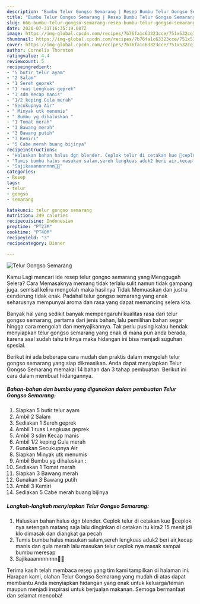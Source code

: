 ```yaml
---
description: "Bumbu Telur Gongso Semarang | Resep Bumbu Telur Gongso Semarang Yang Bikin Ngiler"
title: "Bumbu Telur Gongso Semarang | Resep Bumbu Telur Gongso Semarang Yang Bikin Ngiler"
slug: 666-bumbu-telur-gongso-semarang-resep-bumbu-telur-gongso-semarang-yang-bikin-ngiler
date: 2020-07-31T16:35:19.087Z
image: https://img-global.cpcdn.com/recipes/7b76fa1c63323cce/751x532cq70/telur-gongso-semarang-foto-resep-utama.jpg
thumbnail: https://img-global.cpcdn.com/recipes/7b76fa1c63323cce/751x532cq70/telur-gongso-semarang-foto-resep-utama.jpg
cover: https://img-global.cpcdn.com/recipes/7b76fa1c63323cce/751x532cq70/telur-gongso-semarang-foto-resep-utama.jpg
author: Cornelia Thornton
ratingvalue: 4.4
reviewcount: 5
recipeingredient:
- "5 butir telur ayam"
- "2 Salam"
- "1 Sereh geprek"
- "1 ruas Lengkuas geprek"
- "3 sdm Kecap manis"
- "1/2 keping Gula merah"
- "Secukupnya Air"
- " Minyak utk menumis"
- " Bumbu yg dihaluskan "
- "1 Tomat merah"
- "3 Bawang merah"
- "3 Bawang putih"
- "3 Kemiri"
- "5 Cabe merah buang bijinya"
recipeinstructions:
- "Haluskan bahan halus dgn blender. Ceplok telur di cetakan kue 🤪ceplok nya setengah matang saja lalu dinginkan di cetakan itu kira2 15 menit jdi klo dimasak dan diangkat ga pecah"
- "Tumis bumbu halus masukan salam,sereh lengkuas aduk2 beri air,kecap manis dan gula merah lalu masukan telur ceplok nya masak sampai bumbu meresap"
- "Sajikaaannnnnnn🤤😍"
categories:
- Resep
tags:
- telur
- gongso
- semarang

katakunci: telur gongso semarang 
nutrition: 249 calories
recipecuisine: Indonesian
preptime: "PT23M"
cooktime: "PT40M"
recipeyield: "3"
recipecategory: Dinner

---
```



![Telur Gongso Semarang](https://img-global.cpcdn.com/recipes/7b76fa1c63323cce/751x532cq70/telur-gongso-semarang-foto-resep-utama.jpg)

Kamu Lagi mencari ide resep telur gongso semarang yang Menggugah Selera? Cara Memasaknya memang tidak terlalu sulit namun tidak gampang juga. semisal keliru mengolah maka hasilnya Tidak Memuaskan dan justru cenderung tidak enak. Padahal telur gongso semarang yang enak seharusnya mempunyai aroma dan rasa yang dapat memancing selera kita.



Banyak hal yang sedikit banyak mempengaruhi kualitas rasa dari telur gongso semarang, pertama dari jenis bahan, lalu pemilihan bahan segar hingga cara mengolah dan menyajikannya. Tak perlu pusing kalau hendak menyiapkan telur gongso semarang yang enak di mana pun anda berada, karena asal sudah tahu triknya maka hidangan ini bisa menjadi suguhan spesial.


Berikut ini ada beberapa cara mudah dan praktis dalam mengolah telur gongso semarang yang siap dikreasikan. Anda dapat menyiapkan Telur Gongso Semarang memakai 14 bahan dan 3 tahap pembuatan. Berikut ini cara dalam membuat hidangannya.

<!--inarticleads1-->

##### Bahan-bahan dan bumbu yang digunakan dalam pembuatan Telur Gongso Semarang:

1. Siapkan 5 butir telur ayam
1. Ambil 2 Salam
1. Sediakan 1 Sereh geprek
1. Ambil 1 ruas Lengkuas geprek
1. Ambil 3 sdm Kecap manis
1. Ambil 1/2 keping Gula merah
1. Gunakan Secukupnya Air
1. Siapkan  Minyak utk menumis
1. Ambil  Bumbu yg dihaluskan :
1. Sediakan 1 Tomat merah
1. Siapkan 3 Bawang merah
1. Gunakan 3 Bawang putih
1. Ambil 3 Kemiri
1. Sediakan 5 Cabe merah buang bijinya




<!--inarticleads2-->

##### Langkah-langkah menyiapkan Telur Gongso Semarang:

1. Haluskan bahan halus dgn blender. Ceplok telur di cetakan kue 🤪ceplok nya setengah matang saja lalu dinginkan di cetakan itu kira2 15 menit jdi klo dimasak dan diangkat ga pecah
1. Tumis bumbu halus masukan salam,sereh lengkuas aduk2 beri air,kecap manis dan gula merah lalu masukan telur ceplok nya masak sampai bumbu meresap
1. Sajikaaannnnnnn🤤😍




Terima kasih telah membaca resep yang tim kami tampilkan di halaman ini. Harapan kami, olahan Telur Gongso Semarang yang mudah di atas dapat membantu Anda menyiapkan hidangan yang enak untuk keluarga/teman maupun menjadi inspirasi untuk berjualan makanan. Semoga bermanfaat dan selamat mencoba!
